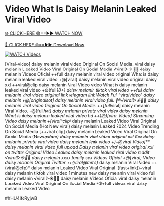 # Video What Is Daisy Melanin Leaked Viral Video


[🌐 CLICK HERE 🟢==►► WATCH NOW](https://cutt.ly/ZrqxdKBg)

[🔴 CLICK HERE 🌐==►► Download Now](https://cutt.ly/ZrqxdKBg)

[![WATCH Videos](https://i.imgur.com/dJHk4Zq.gif)](https://cutt.ly/ZrqxdKBg)




























[Viral-video] daisy melanin viral video Original On Social Media.
viral daisy melanin L.eaked Video Viral Original On Social Media
️√viral▷☀️👄💥 daisy melanin Videos Oficial ++full daisy melanin viral video original
What is daisy melanin leaked viral video
+@[viral} daisy melanin viral video original daisy xxl ++viral@clip daisy melanin Viral Video video What is daisy melanin leaked viral video +@(full*18+) daisy melanin tiktok viral video ++*full daisy melanin viral video original link telegram link
Watch Full ^viralvideo^ daisy melanin
+@[original*hot] daisy melanin viral video full.
👙®️√viral▷☀️👄💥 daisy melanin viral video Original On Social Media.
++[full*viral] daisy melanin Viral Video. -@[full*hot] daisy melanin private viral video daisy melanin What is daisy melanin leaked viral video hd ++)@)[viral Video] Streaming Video daisy melanin +[viral^clip)* daisy melanin Leaked Video Viral Original On Social Media {Hot New viral} daisy melanin Leaked 2024 Video Trending On Social Media
[++viral clip] daisy melanin Leaked Video Viral Original On Social Media
(New*update) daisy melanin viral video original xxl Sex daisy melanin private viral video daisy melanin leak video +)+@viral Video]** daisy melanin viral video full upload Daisy melanin viral video original xxl on twitter Original Video Leaked daisy melanin leaked viral video reddit ️√viral▷☀️👄💥 daisy melanin xxxx family sex Videos Oficial +@[viral} Video daisy melanin Original Twitter ++{viral@mms)* daisy melanin Viral Video ++(viral@clip)* daisy melanin Leaked Video Viral Original ((fast+link))+viral daisy melanin tiktok viral video 1 minutes new daisy melanin viral video full daisy melanin ️√viral▷☀️👄💥 daisy melanin Videos Oficial
viral daisy melanin L.eaked Video Viral Original On Social Media
+$+full videos viral daisy melanin Leaked Video


#hHU4ifoRyjwB
